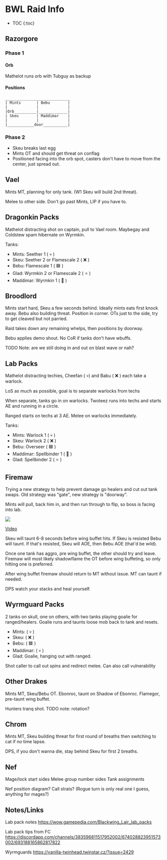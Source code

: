 # BWL Raid Info

* TOC
{:toc}

## Razorgore

### Phase 1
#### Orb
Mathelot runs orb with Tubguy as backup

#### Positions
```
_____________________________
| Mints       | Bebu        |
|             |             |
|Orb__________|_____________|
| Skeu        | Maddimar    |
|             |             |
|____________door___________|
```

### Phase 2
* Skeu breaks last egg
* Mints OT and should get threat on conflag
* Positioned facing into the orb spot, casters don't have to move from the center, just spread out.

## Vael

Mints MT, planning for only tank. (W1 Skeu will build 2nd threat).

Melee to other side. Don't go past Mints, LIP if you have to.

## Dragonkin Packs

Mathelot distracting shot on captain, pull to Vael room. Maybegay and Coldstew spam hibernate on Wyrmkin.

Tanks:
* Mints: Seether 1 ( :skull: )
* Skeu: Seether 2 or Flamescale 2 ( :x: )
* Bebu: Flamescale 1 ( :blue_square: )
* Glad: Wyrmkin 2 or Flamescale 2 ( :star: )
* Maddimar: Wyrmkin 1 ( :crescent_moon: ) 


## Broodlord
Mints start hard, Skeu a few seconds behind. Ideally mints eats first knock away. Bebu also building threat. Position in corner. OTs just to the side, try to get cleaved but not parried.

Raid takes down any remaining whelps, then positions by doorway. 

Bebu applies demo shout. No CoR if tanks don't have wbuffs.

TODO Note: are we still doing in and out on blast wave or nah?

## Lab Packs

Mathelot distracting techies, Cheefan ( :skull:) and Babu ( :x: ) each take a warlock.

LoS as much as possible, goal is to separate warlocks from techs

When separate, tanks go in on warlocks. Twoteez runs into techs and starts AE and running in a circle.

Ranged starts on techs at 3 AE. Melee on warlocks immediately.

Tanks:
* Mints: Warlock 1 ( :skull: )
* Skeu: Warlock 2 ( :x: )
* Bebu: Overseer ( :blue_square: )
* Maddimar: Spellbinder 1 ( :crescent_moon: )
* Glad: Spellbinder 2 ( :star: )

## Firemaw

Trying a new strategy to help prevent damage go healers and cut out tank swaps.
Old strategy was "gate", new strategy is "doorway".

Mints will pull, back him in, and then run through to flip, so boss is facing into lab.

![](https://user-images.githubusercontent.com/64050515/79832084-81236880-835d-11ea-80fc-7e8d6b043873.jpg)

[Video](https://clips.twitch.tv/HungryBenevolentBaboonYouDontSay)

Skeu will taunt 6-8 seconds before wing buffet hits.
If Skeu is resisted Bebu will taunt. If that's resisted, Skeu will AOE, then Bebu AOE (that'd be wild).

Once one tank has aggro, pre wing buffet, the other should try and leave.
Firemaw will most likely shadowflame the OT before wing buffeting, so only hitting one is preferred.

After wing buffet firemaw should return to MT without issue.
MT can taunt if needed.

DPS watch your stacks and heal yourself.

## Wyrmguard Packs

2 tanks on skull, one on others, with two tanks playing goalie for ranged/healers. Goalie runs and taunts loose mob back to tank and resets.

* Mints: ( :skull: )
* Skeu: ( :x: )
* Bebu: ( :blue_square: )
* Maddimar: ( :skull: )
* Glad: Goalie, hanging out with ranged.

Shot caller to call out spins and redirect melee. Can also call vulnerability

## Other Drakes

Mints MT, Skeu/Bebu OT. Ebonroc, taunt on Shadow of Ebonroc. Flamegor, pre-taunt wing buffet.

Hunters tranq shot. TODO note: rotation?

## Chrom

Mints MT, Skeu building threat for first round of breaths then switching to cat if no time lapse.

DPS, if you don't wanna die, stay behind Skeu for first 2 breaths.

## Nef

Mage/lock start sides
Melee group number sides
Tank assignments

Nef position diagram?
Call strats? (Rogue turn is only real one I guess, anything for mages?)

## Notes/Links
Lab pack notes https://wow.gamepedia.com/Blackwing_Lair_lab_packs

Lab pack tips from FC
https://discordapp.com/channels/383596811517952002/674028823951573002/693188165862817822

Wyrmguards
https://vanilla-twinhead.twinstar.cz/?issue=2429
